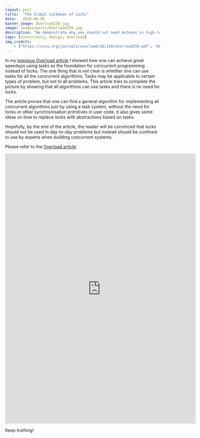 ```yaml
---
layout: post
title:  "The Global Lockdown of Locks"
date:   2020-08-06
banner_image: Overload158.jpg
image: images/posts/Overload158.jpg
description: "We demonstrate why you should not need mutexes in high-level code, since any concurrent algorithm can be implemented safely and efficiently using tasks"
tags: [concurrency, design, Overload]
img_credits:
    - ["https://accu.org/journals/overload/28/158/overload158.pdf", "ACCU", "Overload 158, August 2020", ""]
---
```


In my [previous Overload article]({{page.previous.url}}) I showed how one can achieve great speedups using tasks as the foundation for concurrent programming instead of locks. The one thing that is not clear is whether one can use tasks for all the concurrent algorithms. Tasks may be applicable to certain types of problem, but not to all problems. This article tries to complete the picture by showing that all algorithms can use tasks and there is no need for locks.

<!--more-->

The article proves that one can find a general algorithm for implementing all concurrent algorithms just by using a task system, without the need for locks or other synchronisation primitives in user code. It also gives some ideas on how to replace locks with abstractions based on tasks.

Hopefully, by the end of the article, the reader will be convinced that locks should not be used in day-to-day problems but instead should be confined to use by experts when building concurrent systems.

Please refer to the [Overload article](https://accu.org/journals/overload/28/158/overload158.pdf):

<iframe width="620" height="876.5" src="https://accu.org/journals/overload/28/158/overload158.pdf" frameborder="0"></iframe>

Keep truthing!
